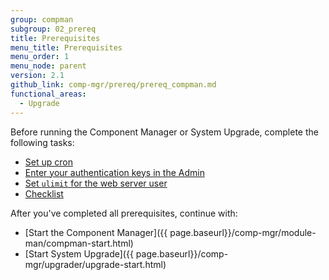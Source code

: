 ```yaml
---
group: compman
subgroup: 02_prereq
title: Prerequisites
menu_title: Prerequisites
menu_order: 1
menu_node: parent
version: 2.1
github_link: comp-mgr/prereq/prereq_compman.md
functional_areas:
  - Upgrade
---
```


Before running the Component Manager or System Upgrade, complete the following tasks:

*	<a href="{{page.baseurl}}/comp-mgr/prereq/prereq_cron.html">Set up cron</a>
*	<a href="{{page.baseurl}}/comp-mgr/prereq/prereq_auth-token.html">Enter your authentication keys in the Admin</a>
*	<a href="{{page.baseurl}}/comp-mgr/prereq/prereq_compman-ulimit.html">Set `ulimit` for the web server user</a>
*	[Checklist]({{page.baseurl}}/comp-mgr/prereq/prereq_compman-checklist.html)

After you've completed all prerequisites, continue with:

*	[Start the Component Manager]({{ page.baseurl}}/comp-mgr/module-man/compman-start.html)
*	[Start System Upgrade]({{ page.baseurl}}/comp-mgr/upgrader/upgrade-start.html)